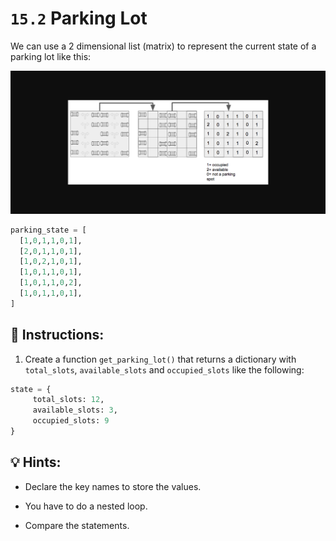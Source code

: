 # `15.2` Parking Lot

We can use a 2 dimensional list (matrix) to represent the current state of a parking lot like this:

![Parking lot](../../.learn/assets/ex15.2.png)

```py
parking_state = [
  [1,0,1,1,0,1],
  [2,0,1,1,0,1],
  [1,0,2,1,0,1],
  [1,0,1,1,0,1],
  [1,0,1,1,0,2],
  [1,0,1,1,0,1],
]
```

## 📝 Instructions:

1. Create a function `get_parking_lot()` that returns a dictionary with `total_slots`, `available_slots` and `occupied_slots` like the following:

```python
state = {
     total_slots: 12,
     available_slots: 3,
     occupied_slots: 9
}
```

## 💡 Hints:

- Declare the key names to store the values.

- You have to do a nested loop.

- Compare the statements.
